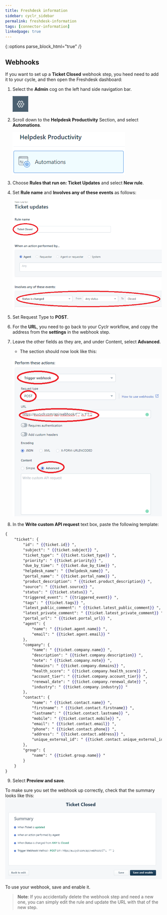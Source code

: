 ```yaml
---
title: Freshdesk information
sidebar: cyclr_sidebar
permalink: freshdesk-information
tags: [connector-information]
linkedpage: true
---
```

{::options parse_block_html="true" /}
<section class="card">

## Webhooks

If you want to set up a **Ticket Closed** webhook step, you heed need to add it to your cycle, and then open the Freshdesk dashboard:


1. Select the **Admin** cog on the left hand side navigation bar.
    
    ![Admin cog](./images/cog.png)
2. Scroll down to the **Helpdesk Productivity** Section, and select **Automations**.

    ![Automations](./images/automations.png)
3. Choose **Rules that run on: Ticket Updates** and select **New rule**.
4. Set **Rule name** and **Involves any of these events** as follows:

    ![Rule settings](./images/rule_settings.png)
5. Set Request Type to **POST**.
6. For the **URL**, you need to go back to your Cyclr workflow, and copy the address from the **settings** in the webhook step.
7. Leave the other fields as they are, and under Content, select **Advanced**.
	* The section should now look like this:

    ![Rule settings 2](./images/rule_settings2.png)
8. In the **Write custom API request** text box, paste the following template:
<!-- {% raw %} -->
```handlebars
{
	"ticket": {
		"id": " {{ticket.id}} ",
		"subject": " {{ticket.subject}} ",
		"ticket_type": " {{ticket.ticket_type}} ",
		"priority": " {{ticket.priority}} ",
		"due_by_time": " {{ticket.due_by_time}} ",
		"helpdesk_name": " {{helpdesk_name}} ",
		"portal_name": " {{ticket.portal_name}} ",
		"product_description": " {{ticket.product_description}} ",
		"source": " {{ticket.source}} ",
		"status": " {{ticket.status}} ",
		"triggered_event": " {{triggered_event}} ",
		"tags": " {{ticket.tags}} ",
		"latest_public_comment": " {{ticket.latest_public_comment}} ",
		"latest_private_comment": " {{ticket.latest_private_comment}} ",
		"portal_url": " {{ticket.portal_url}} ",
		"agent": {
			"name": " {{ticket.agent.name}} ",
			"email": " {{ticket.agent.email}} "
		},
		"company": {
			"name": " {{ticket.company.name}} ",
			"description": " {{ticket.company.description}} ",
			"note": " {{ticket.company.note}} ",
			"domains": " {{ticket.company.domains}} ",
			"health_score": " {{ticket.company.health_score}} ",
			"account_tier": " {{ticket.company.account_tier}} ",
			"renewal_date": " {{ticket.company.renewal_date}} ",
			"industry": " {{ticket.company.industry}} "
		},
		"contact": {
			"name": " {{ticket.contact.name}} ",
			"firstname": " {{ticket.contact.firstname}} ",
			"lastname": " {{ticket.contact.lastname}} ",
			"mobile": " {{ticket.contact.mobile}} ",
			"email": " {{ticket.contact.email}} ",
			"phone": " {{ticket.contact.phone}} ",
			"address": " {{ticket.contact.address}} ",
			"unique_external_id": " {{ticket.contact.unique_external_id}} "
		},
		"group": {
			"name": " {{ticket.group.name}} "
		}
	}
}
```
<!-- {% endraw %} -->
9. Select **Preview and save**.

To make sure you set the webhook up correctly, check that the summary looks like this:
    ![Summary](./images/summary.png)

To use your webhook, save and enable it.

> **Note**: If you accidentally delete the webhook step and need a new one, you can simply edit the rule and update the URL with that of the new step.

</section>
